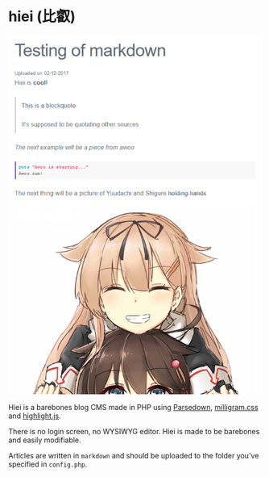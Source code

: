 # hiei (比叡)
![hiei!](meta/hiei.PNG)

Hiei is a barebones blog CMS made in PHP using [Parsedown](https://github.com/erusev/parsedown), [milligram.css](https://github.com/milligram/milligram) and [highlight.js](https://highlightjs.org/).

There is no login screen, no WYSIWYG editor. Hiei is made to be barebones and easily modifiable.

Articles are written in `markdown` and should be uploaded to the folder you've specified in `config.php`.
